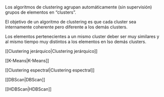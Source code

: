 Los algoritmos de clustering agrupan automáticamente (sin supervisión) grupos de elementos en “clusters”.

El objetivo de un algoritmo de clustering es que cada cluster sea internamente coherente pero diferente a los demás clusters.

Los elementos pertenecientes a un mismo cluster deber ser muy similares y al mismo tiempo muy distintos a los elementos en lso demás clusters.

[[Clustering jerárquico|Clustering jerárquico]]

[[K-Means|K-Means]]

[[Clustering espectral|Clustering espectral]]

[[DBScan|DBScan]]

[[HDBScan|HDBScan]]